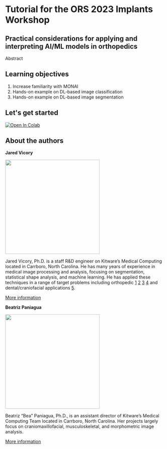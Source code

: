 # Tutorial for the ORS 2023 Implants Workshop
## Practical considerations for applying and interpreting AI/ML models in orthopedics

Abstract



## Learning objectives

1. Increase familiarity with MONAI
2. Hands-on example on DL-based image classification
3. Hands-on example on DL-based image segmentation

## Let's get started
[![Open In Colab](https://colab.research.google.com/assets/colab-badge.svg)](https://colab.research.google.com/github/vicory/ors-tutorial/blob/master/mednist_tutorial.ipynb)

## About the authors

**Jared Vicory**

<img src="https://www.kitware.com/main/wp-content/uploads/2021/11/Jared_Vicory_768x768.jpg"  width="300" height="300" />

Jared Vicory, Ph.D. is a staff R&D engineer on Kitware’s Medical Computing located in Carrboro, North Carolina. He has many years of experience in medical image processing and analysis, focusing on segmentation, statistical shape analysis, and machine learning. He has applied these techniques in a range of target problems including orthopedic [1](https://reporter.nih.gov/search/XrZbdnSL80qYrii9Xeij_g/project-details/10375473) [2](https://asmedigitalcollection.asme.org/medicaldevices/article-abstract/7/4/040903/376620/Verification-and-Validation-of-an-Open-Source?redirectedFrom=fulltext) [3](https://pubmed.ncbi.nlm.nih.gov/34370717/) [4](https://asmedigitalcollection.asme.org/biomechanical/article-abstract/136/2/021004/442937/Incorporating-Population-Level-Variability-in?redirectedFrom=fulltext) and dental/craniofacial applications [5](https://pubmed.ncbi.nlm.nih.gov/35505894/).

[More information](https://www.kitware.com/jared-vicory/)


**Beatriz Paniagua**

<img src="https://www.kitware.com/main/wp-content/uploads/2021/11/paniagua-300x300-1.jpeg"  width="300" height="300" />

Beatriz “Bea” Paniagua, Ph.D., is an assistant director of Kitware’s Medical Computing Team located in Carrboro, North Carolina. Her projects largely focus on craniomaxillofacial, musculoskeletal, and morphometric image analysis.

[More information](https://www.kitware.com/beatriz-paniagua/)
